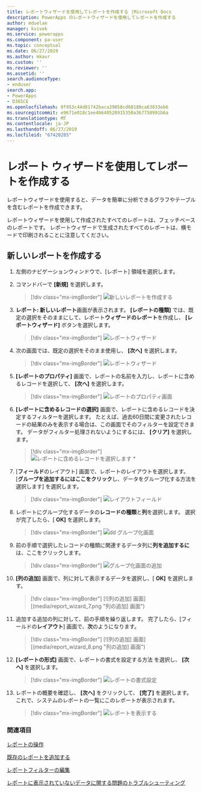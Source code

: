 ```yaml
---
title: レポートウィザードを使用してレポートを作成する |Microsoft Docs
description: PowerApps のレポートウィザードを使用してレポートを作成する
author: mduelae
manager: kvivek
ms.service: powerapps
ms.component: pa-user
ms.topic: conceptual
ms.date: 06/27/2019
ms.author: mkaur
ms.custom: ''
ms.reviewer: ''
ms.assetid: ''
search.audienceType:
- enduser
search.app:
- PowerApps
- D365CE
ms.openlocfilehash: 0f953c44d81742baca39058cd68180ca63833eb6
ms.sourcegitcommit: e9671e018c1ee4b640528915350a367758991b6a
ms.translationtype: MT
ms.contentlocale: ja-JP
ms.lasthandoff: 06/27/2019
ms.locfileid: "67420285"
---
```

# <a name="create-a-report-using-the-report-wizard"></a>レポート ウィザードを使用してレポートを作成する


レポートウィザードを使用すると、データを簡単に分析できるグラフやテーブルを含むレポートを作成できます。 

レポートウィザードを使用して作成されたすべてのレポートは、フェッチベースのレポートです。 レポートウィザードで生成されたすべてのレポートは、横モードで印刷されることに注意してください。

## <a name="create-a-new-report"></a>新しいレポートを作成する

1. 左側のナビゲーションウィンドウで、[レポート] 領域を選択します。  
2. コマンドバーで **[新規]** を選択します。

    > [!div class="mx-imgBorder"]
    > ![新しいレポートを作成する](media/newreport.png "新しいレポートを作成する")
  
3. **レポート: 新しいレポート**画面が表示されます。 **[レポートの種類]** では、既定の選択をそのままにして、レポート**ウィザードのレポート**を作成し、 **[レポートウィザード]** ボタンを選択します。 

    > [!div class="mx-imgBorder"]
    > ![レポートウィザード](media/report_wizard.png "レポートウィザード画面")
  
4. 次の画面では、既定の選択をそのまま使用し、 **[次へ]** を選択します。
 
    > [!div class="mx-imgBorder"]
    > ![レポートウィザード](media/report_wizard_1.png "レポートウィザード画面")
   
4. **[レポートのプロパティ]** 画面で、レポートの名前を入力し、レポートに含めるレコードを選択して、 **[次へ]** を選択します。
 
    > [!div class="mx-imgBorder"]
    > ![レポートのプロパティ画面](media/report_wizard_2.png "レポートのプロパティ画面")
  
5.  **[レポートに含めるレコードの選択]** 画面で、レポートに含めるレコードを決定するフィルターを選択します。 たとえば、過去60日間に変更されたレコードの結果のみを表示する場合は、この画面でそのフィルターを設定できます。 データがフィルター処理されないようにするには、 **[クリア]** を選択します。

    > [!div class="mx-imgBorder"]
    > ![レポートに含めるレコードを選択します *](media/report_wizard_3.png "レポートに含めるレコードを選択します")
  
6. [**フィールド**のレイアウト] 画面で、レポートのレイアウトを選択します。 [**グループを追加するにはここをクリック**し、データをグループ化する方法を選択します] を選択します。

    > [!div class="mx-imgBorder"]
    > ![レイアウトフィールド](media/report_wizard_4.png "レイアウトフィールド")

7. レポートにグループ化するデータの**レコードの種類**と**列**を選択します。 選択が完了したら、[ **OK]** を選択します。

    > [!div class="mx-imgBorder"]
    > ![dd グループ化画面](media/report_wizard_5.png "グループ化画面の追加")
  
8. 前の手順で選択したレコードの種類に関連するデータ列に**列を追加するに**は、ここをクリックします。  

    > [!div class="mx-imgBorder"]
    > ![グループ化画面の追加](media/report_wizard_6.png "グループ化画面の追加")

9. **[列の追加]** 画面で、列に対して表示するデータを選択し、[ **OK]** を選択します。 

    > [!div class="mx-imgBorder"]
    > [![列の追加] 画面][(media/report_wizard_7.png "列の追加] 画面")
  
10. 追加する追加の列に対して、前の手順を繰り返します。 完了したら、[フィールドの**レイアウト**] 画面で、**次**のようになります。
 
    > [!div class="mx-imgBorder"]
    > [![列の追加] 画面][(media/report_wizard_8.png "列の追加] 画面")
  
11. **[レポートの形式]** 画面で、レポートの書式を設定する方法 を選択し、 **[次へ]** を選択します。
 
    > [!div class="mx-imgBorder"]
    > ![レポートの書式設定](media/report_wizard_9.png "レポートの書式設定画面")

12. レポートの概要を確認し、 **[次へ]** をクリックして、 **[完了]** を選択します。 これで、システムのレポートの一覧にこのレポートが表示されます。

    > [!div class="mx-imgBorder"]
    > ![レポートを表示する](media/report_wizard_10.png "レポートを表示する")

### <a name="see-also"></a>関連項目
[レポートの操作](work-with-reports.md) 

[既存のレポートを追加する](add-existing-report.md)

[レポートフィルターの編集](edit-report-filter.md)

[レポートに表示されていないデータに関する問題のトラブルシューティング](troubleshoot-reports.md)


